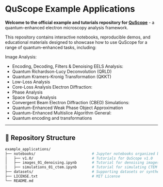 # QuScope Example Applications

**Welcome to the official example and tutorials repository for [QuScope](https://github.com/QuScope/QuScope)** - a quantum-enhanced electron microscopy analysis framework.

This repository contains interactive notebooks, reproducible demos, and educational materials designed to showcase how to use QuScope for a range of quantum-enhanced tasks, including:

Image Analysis:
- Encoding, Decoding, Filters & Denoising
EELS Analysis:
- Quantum Richardson-Lucy Deconvolution (QRLD)
- Quantum Kramers-Kronig Transformation (QKKT)
- Low-Loss Analysis
- Core-Loss Analysis
Electron Diffraction:
- Phase Analysis
- Space Group Analysis
- Convergent Beam Electron Diffraction (CBED)
Simulations:
- Quantum-Enhanced Weak Phase Object Approximation
- Quantum-Enhanced Multislice Algorithm
General:
- Quantum encoding and transformations

---

## 📁 Repository Structure

```bash
example_applications/
├── notebooks/                          # Jupyter notebooks organized by version
│   ├── v1.0/                           # Tutorials for QuScope v1.0
│   ├── images_01_denoising.ipynb       # Tutorial for denoising images
│   ├── simulations_01_ctem.ipynb       # Tutorial for simulating CTEM images
├── datasets/                           # Supporting datasets or synthetic examples
├── LICENSE.txt                         # MIT License
└── README.md